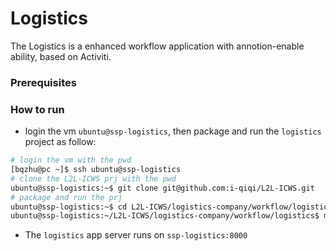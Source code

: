 # Logistics
The Logistics is a enhanced workflow application with annotion-enable ability, based on Activiti.
### Prerequisites
### How to run
- login the vm `ubuntu@ssp-logistics`, then package and run the `logistics` project as follow:
```bash
# login the vm with the pwd
[bqzhu@pc ~]$ ssh ubuntu@ssp-logistics
# clone the L2L-ICWS prj with the pwd
ubuntu@ssp-logistics:~$ git clone git@github.com:i-qiqi/L2L-ICWS.git
# package and run the prj
ubuntu@ssp-logistics:~$ cd L2L-ICWS/logistics-company/workflow/logistics
ubuntu@ssp-logistics:~/L2L-ICWS/logistics-company/workflow/logistics$ mvn clean install -DskipTests spring-boot:run

```
- The `logistics` app server runs on `ssp-logistics:8000`
